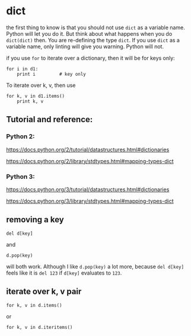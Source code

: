 # dict

the first thing to know is that you should not use `dict` as a variable name.
Python will let you do it.  But think about what happens when you do `dict(dict)`
then.  You are re-defining the type `dict`.  If you use `dict` as a variable name, only linting will give you warning.  Python will not.

if you use `for` to iterate over a dictionary, then it will be for keys only:

    for i in d1:
        print i         # key only

To iterate over k, v, then use

    for k, v in d1.items()
        print k, v



## Tutorial and reference:

### Python 2:

https://docs.python.org/2/tutorial/datastructures.html#dictionaries

https://docs.python.org/2/library/stdtypes.html#mapping-types-dict

### Python 3:

https://docs.python.org/3/tutorial/datastructures.html#dictionaries

https://docs.python.org/3/library/stdtypes.html#mapping-types-dict

## removing a key

    del d[key]

and  

    d.pop(key)

will both work.  Although I like `d.pop(key)` a lot more, because `del d[key]` feels like
it is `del 123` if `d[key]` evaluates to `123`.

## iterate over k, v pair

    for k, v in d.items()

or

    for k, v in d.iteritems()
